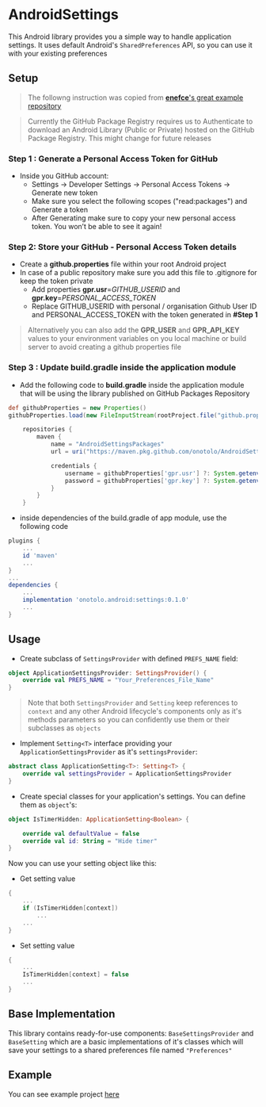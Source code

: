 # AndroidSettings
This Android library provides you a simple way to handle application settings. It uses default Android's `SharedPreferences` API, so you can use it with your existing preferences
## Setup
> The followng instruction was copied from [**enefce**'s great example repository](https://github.com/enefce/AndroidLibraryForGitHubPackagesDemo/blob/master/README.md#using-a-library-from-the-github-package-registry)

> Currently the GitHub Package Registry requires us to Authenticate to download an Android Library (Public or Private) hosted on the GitHub Package Registry. This might change for future releases

### Step 1 : Generate a Personal Access Token for GitHub
- Inside you GitHub account:
	- Settings -> Developer Settings -> Personal Access Tokens -> Generate new token
	- Make sure you select the following scopes ("read:packages") and Generate a token
	- After Generating make sure to copy your new personal access token. You won’t be able to see it again!

### Step 2: Store your GitHub - Personal Access Token details
- Create a **github.properties** file within your root Android project
- In case of a public repository make sure you  add this file to .gitignore for keep the token private
	- Add properties **gpr.usr**=*GITHUB_USERID* and **gpr.key**=*PERSONAL_ACCESS_TOKEN*
	- Replace GITHUB_USERID with personal / organisation Github User ID and PERSONAL_ACCESS_TOKEN with the token generated in **#Step 1**
	
> Alternatively you can also add the **GPR_USER** and **GPR_API_KEY** values to your environment variables on you local machine or build server to avoid creating a github properties file

### Step 3 : Update build.gradle inside the application module 
- Add the following code to **build.gradle** inside the application module that will be using the library published on GitHub Packages Repository
```groovy
def githubProperties = new Properties()
githubProperties.load(new FileInputStream(rootProject.file("github.properties")))  
```
```groovy
    repositories {
        maven {
            name = "AndroidSettingsPackages"
            url = uri("https://maven.pkg.github.com/onotolo/AndroidSettings")

            credentials {
                username = githubProperties['gpr.usr'] ?: System.getenv("GPR_USER")
                password = githubProperties['gpr.key'] ?: System.getenv("GPR_API_KEY")
            }
        }
    }
```

- inside dependencies of the build.gradle of app module, use the following code
```groovy
plugins {
    ...
    id 'maven'
    ...
}
...
dependencies {
    ...
    implementation 'onotolo.android:settings:0.1.0'
    ...
}
```

## Usage
* Create subclass of `SettingsProvider` with defined `PREFS_NAME` field:
```kotlin
object ApplicationSettingsProvider: SettingsProvider() {
    override val PREFS_NAME = "Your_Preferences_File_Name"
}
```
> Note that both `SettingsProvider` and `Setting` keep references to `context` and any other Android lifecycle's components only as it's methods parameters so you can confidently use them or their subclasses as `objects`
* Implement `Setting<T>` interface providing your `ApplicationSettingsProvider` as it's `settingsProvider`:
```kotlin
abstract class ApplicationSetting<T>: Setting<T> {
    override val settingsProvider = ApplicationSettingsProvider
}
```
* Create special classes for your application's settings. You can define them as `object`'s:
```kotlin
object IsTimerHidden: ApplicationSetting<Boolean> {

    override val defaultValue = false
    override val id: String = "Hide timer"
}
```
Now you can use your setting object like this:
* Get setting value
```kotlin
{
    ...
    if (IsTimerHidden[context])
        ...
    ...
}
```
* Set setting value
```kotlin
{
    ...
    IsTimerHidden[context] = false
    ...
}
```
## Base Implementation
This library contains ready-for-use components: `BaseSettingsProvider` and `BaseSetting` which are a basic implementations of it's classes which will save your settings to a shared preferences file named `"Preferences"`

## Example
You can see example project [here](https://github.com/Onotolo/AndroidSettingsExample)
